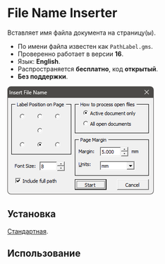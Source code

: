 # File Name Inserter

Вставляет имя файла документа на страницу(ы).

- По имени файла известен как `PathLabel.gms`.
- Проверенно работает в версии **16**.
- Язык: **English**.
- Распространяется **бесплатно**, код **открытый**.
- **Без поддержки**.

![UI](assets/image.png)

## Установка

[Стандартная](../../articles/installation.md).

## Использование

